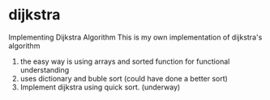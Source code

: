 # dijkstra
Implementing Dijkstra Algorithm
This is my own implementation of dijkstra's algorithm 
1. the easy way is using arrays and sorted function for functional understanding
2. uses dictionary and buble sort (could have done a better sort)
3. Implement dijkstra using quick sort. (underway)
